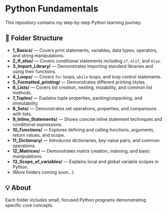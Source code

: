 # Python Fundamentals

This repository contains my step-by-step Python learning journey.

## 📁 Folder Structure
- **1_Basics/** — Covers print statements, variables, data types, operators, and string manipulations.
- **2_If_else/** — Covers conditional statements including `if`, `elif`, and `else`.
- **3_Import_Library/** — Demonstrates importing standard libraries and using their functions.
- **4_Loops/** — Covers `for` loops, `while` loops, and loop control statements.
- **5_Formatted_printing/** — Demonstrates different printing styles.
- **6_Lists/** — Covers list creation, nesting, mutability, and common list methods.  
- **7_Tuples/** — Explains tuple properties, packing/unpacking, and immutability.  
- **8_Sets/** — Demonstrates set operations, properties, and comparisons with lists.
- **9_Inline_Statements/** — Shows concise inline statement techniques and conditional expressions.
- **10_Functions/** — Explores defining and calling functions, arguments, return values, and scope.
- **11_Dictionary/** — Introduces dictionaries, key-value pairs, and common operations.
- **12_Matrices/** — Demonstrates matrix creation, indexing, and basic manipulations.
- **13_Scope_of_variables/** — Explains local and global variable scopes in Python.
- (More folders coming soon...)

## 💡 About
Each folder includes small, focused Python programs demonstrating specific core concepts.

